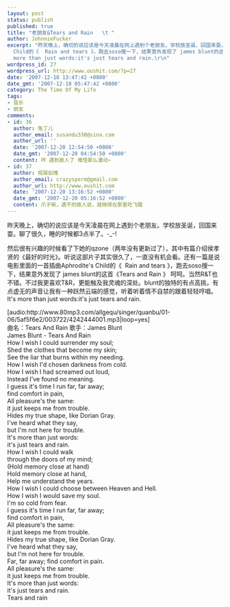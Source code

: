 ```yaml
---
layout: post
status: publish
published: true
title: "老朋友&Tears and Rain   \t "
author: JohnnieFucker
excerpt: "昨天晚上，确切的说应该是今天凌晨在网上遇到个老朋友。学校放圣诞，回国来耍。聊了很久，睡的时候都3点半了。-_-!\r\n\r\n然后很有兴趣的时候看了下她的qzone（两年没有更新过了），其中有篇介绍侯孝贤的《最好的时光》。听说这部片子其实很久了，一直没有机会看。还有一篇是说电影里面的一首插曲Aphrodite's
  Child的《  Rain and tears 》，跑去soso搜一下，结果意外发现了 james blunt的这首《Tears and Rain 》 呵呵。当然R&amp;T也不错。不过我更喜欢T&amp;R，更能触及我灵魂的深处。blunt的独特的有点高挑，有点虚无的声音让我有一种跃然云端的感觉，听着听着情不自禁的跟着轻轻哼唱。It's
  more than just words:it's just tears and rain.\r\n"
wordpress_id: 27
wordpress_url: http://www.oushit.com/?p=27
date: '2007-12-18 13:47:42 +0800'
date_gmt: '2007-12-18 05:47:42 +0800'
category: The Time Of My Life
tags:
- 音乐
- 朋友
comments:
- id: 36
  author: 兔丁儿
  author_email: susandu330@sina.com
  author_url: ''
  date: '2007-12-20 12:54:50 +0800'
  date_gmt: '2007-12-20 04:54:50 +0800'
  content: 哼 遇到故人了 难怪那么激动~
- id: 37
  author: 视屎如瑰
  author_email: crazysperm@gmail.com
  author_url: http://www.oushit.com
  date: '2007-12-20 13:16:52 +0800'
  date_gmt: '2007-12-20 05:16:52 +0800'
  content: 爪子嘛，遇不的故人说，就晓得在那里吃飞醋
---
```

<p>昨天晚上，确切的说应该是今天凌晨在网上遇到个老朋友。学校放圣诞，回国来耍。聊了很久，睡的时候都3点半了。-_-!</p>
<p>然后很有兴趣的时候看了下她的qzone（两年没有更新过了），其中有篇介绍侯孝贤的《最好的时光》。听说这部片子其实很久了，一直没有机会看。还有一篇是说电影里面的一首插曲Aphrodite's Child的《  Rain and tears 》，跑去soso搜一下，结果意外发现了 james blunt的这首《Tears and Rain 》 呵呵。当然R&amp;T也不错。不过我更喜欢T&amp;R，更能触及我灵魂的深处。blunt的独特的有点高挑，有点虚无的声音让我有一种跃然云端的感觉，听着听着情不自禁的跟着轻轻哼唱。It's more than just words:it's just tears and rain.<br />
<!--break--><a id="more-27"></a></p>
<p>[audio:http://www.80mp3.com/allgequ/singer/quanbu/01-06/5af5f6e2/003722/4242444001.mp3|loop=yes]<br />
曲名：Tears And Rain 歌手：James Blunt<br />
James Blunt - Tears And Rain<br />
How I wish I could surrender my soul;<br />
Shed the clothes that become my skin;<br />
See the liar that burns within my needing.<br />
How I wish I'd chosen darkness from cold.<br />
How I wish I had screamed out loud,<br />
Instead I've found no meaning.<br />
I guess it's time I run far, far away;<br />
find comfort in pain,<br />
All pleasure's the same:<br />
it just keeps me from trouble.<br />
Hides my true shape, like Dorian Gray.<br />
I've heard what they say,<br />
but I'm not here for trouble.<br />
It's more than just words:<br />
it's just tears and rain.<br />
How I wish I could walk<br />
through the doors of my mind;<br />
(Hold memory close at hand)<br />
Hold memory close at hand,<br />
Help me understand the years.<br />
How I wish I could choose between Heaven and Hell.<br />
How I wish I would save my soul.<br />
I'm so cold from fear.<br />
I guess it's time I run far, far away;<br />
find comfort in pain,<br />
All pleasure's the same:<br />
it just keeps me from trouble.<br />
Hides my true shape, like Dorian Gray.<br />
I've heard what they say,<br />
but I'm not here for trouble.<br />
Far, far away; find comfort in pain.<br />
All pleasure's the same:<br />
it just keeps me from trouble.<br />
It's more than just words:<br />
it's just tears and rain.<br />
Tears and rain</p>
